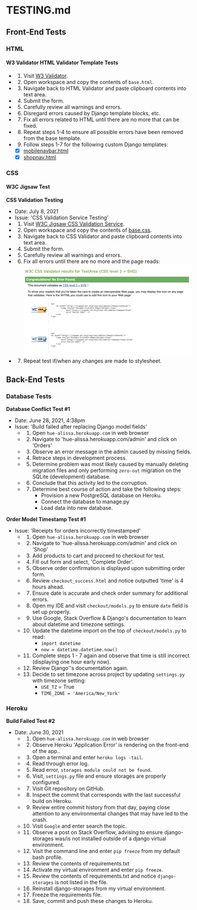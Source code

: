 # TESTING.md

## Front-End Tests

### HTML

#### W3 Validator HTML Validator Template Tests
- 1. Visit [W3 Validator](https://validator.w3.org/nu/#textarea).
- 2. Open workspace and copy the contents of `base.html`.
- 3. Navigate back to HTML Validator and paste clipboard contents into text area.
- 4. Submit the form.
- 5. Carefully review all warnings and errors.
- 6. Disregard errors caused by Django template blocks, etc.
- 7. Fix all errors related to HTML until there are no more that can be fixed.
- 8. Repeat steps 1-4 to ensure all possible errors have been removed from the base template.
- 9. Follow steps 1-7 for the following custom Django templates:
    - [x] [mobilenavbar.html](templates/includes/mobilenavbar.html)
    - [x] [shopnav.html](templates/includes/shopnav.html)

### CSS

#### W3C Jigsaw Test
**CSS Validation Testing**
- Date: July 8, 2021
- Issue: 'CSS Validation Service Testing'
- 1. Visit [W3C Jigsaw CSS Validation Service](https://jigsaw.w3.org/css-validator/).
- 2. Open workspace and copy the contents of [base.css](static/css/base.css).
- 3. Navigate back to CSS Validator and paste clipboard contents into text area.
- 4. Submit the form.
- 5. Carefully review all warnings and errors.
- 6. Fix all errors until there are no more and the page reads:
![jigsaw](tests/jigsaw.png)
- 7. Repeat test if/when any changes are made to stylesheet.

## Back-End Tests

### **Database Tests**
**Database Conflict Test #1**
- Date: June 28, 2021, 4:38pm
- Issue: 'Build failed after replacing Django model fields'
	- 1. Open `hue-alissa.herokuapp.com` in web browser
	- 2. Navigate to 'hue-alissa.herokuapp.com/admin' and click on 'Orders'
	- 3. Observe an error message in the admin caused by missing fields.
	- 4. Retrace steps in development process.
	- 5. Determine problem was most likely caused by manually deleting migration files and only performing `zero-out` migration on the SQLite (development) database.
	- 6. Conclude that this activity led to the corruption.
	- 7. Determine best course of action and take the following steps:
			- Provision a new PostgreSQL database on Heroku.
			- Connect the database to manage.py
			- Load data into new database.

**Order Model Timestamp Test #1**
- Issue: 'Receipts for orders incorrectly timestamped'
	- 1. Open `hue-alissa.herokuapp.com` in web browser
	- 2. Navigate to 'hue-alissa.herokuapp.com/admin' and click on 'Shop'
	- 3. Add products to cart and proceed to checkout for test.
	- 4. Fill out form and select, 'Complete Order'.
	- 5. Observe order confirmation is displayed upon submitting order form.
	- 6. Review `checkout_success.html` and notice outputted 'time' is 4 hours ahead.
	- 7. Ensure date is accurate and check order summary for additional errors.
	- 8. Open my IDE and visit `checkout/models.py` to ensure `date` field is set up properly.
	- 9. Use Google, Stack Overflow & Django's documentation to learn about datetime and timezone settings.
	- 10. Update the datetime import on the top of `checkout/models.py` to read:
			- `import datetime`
			- `now = datetime.datetime.now()`
	- 11. Complete steps 1 - 7 again and observe that time is still incorrect (displaying one hour early now).
	- 12. Review Django''s documentation again.
	- 13. Decide to set timezone across project by updating `settings.py` with timezone setting:
			- `USE_TZ` = True 
			- `TIME_ZONE = 'America/New_York'`

### Heroku
**Build Failed Test #2**
- Date: June 30, 2021
	- 1. Open `hue-alissa.herokuapp.com` in web browser
	- 2. Observe Heroku 'Application Error' is rendering on the front-end of the app..
	- 3. Open a terminal and enter `heroku logs -tail`.
	- 4. Read through error log.
	- 5. Read error, `storages module could not be found`.
	- 6. Visit, `settings.py` file and ensure storages are properly configured.
	- 7. Visit Git repository on GitHub.
	- 8. Inspect the commit that corresponds with the last successful build on Heroku. 
	- 9. Review entire commit history from that day, paying close attention to any environmental changes that may have led to the crash.
	- 10. Visit `Google` and enter search the topic.
	- 11. Observe a post on Stack Overflow, advising to ensure django-storages was/is not installed outside of a django virtual environment.
	- 12. Visit the command line and enter `pip freeze` from my default bash profile.
	- 13. Review the contents of requirements.txt
	- 14. Activate my virtual environment and enter `pip freeze`.
	- 15. Review the contents of requirements.txt and notice `django-storages` is not listed in the file.
	- 16. Reinstall django-storages from my virtual environment.
	- 17. Freeze the requirements file.
	- 18. Save, commit and push these changes to Heroku.
